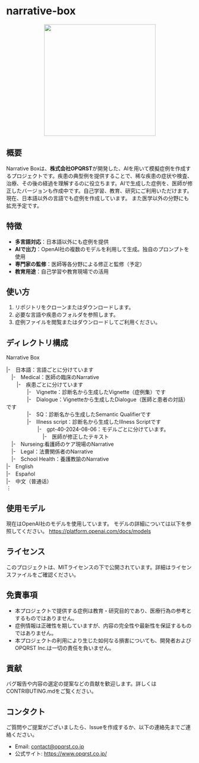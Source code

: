 # narrative-box

<p align="center">
  <img src="https://github.com/user-attachments/assets/3396854e-a1aa-4cf0-bea5-f0311c0edcb1" width="300">
</p>

## 概要

Narrative Boxは、**株式会社OPQRST**が開発した、AIを用いて模擬症例を作成するプロジェクトです。疾患の典型例を提供することで、稀な疾患の症状や検査、治療、その後の経過を理解するのに役立ちます。AIで生成した症例を、医師が修正したバージョンも作成中です。自己学習、教育、研究にご利用いただけます。現在、日本語以外の言語でも症例を作成しています。
また医学以外の分野にも拡充予定です。

## 特徴

- **多言語対応**：日本語以外にも症例を提供
- **AIで出力**：OpenAI社の複数のモデルを利用して生成。独自のプロンプトを使用
- **専門家の監修**：医師等各分野による修正と監修（予定）
- **教育用途**：自己学習や教育現場での活用

## 使い方

1. リポジトリをクローンまたはダウンロードします。
2. 必要な言語や疾患のフォルダを参照します。
3. 症例ファイルを閲覧またはダウンロードしてご利用ください。

## ディレクトリ構成

Narrative Box

|-　日本語：言語ごとに分けています  
　|-　Medical：医師の臨床のNarrative  
　　|-　疾患ごとに分けています  
　　　　|-　Vignette：診断名から生成したVignette（症例集）です  
　　　　|-　Dialogue：Vignetteから生成したDialogue（医師と患者の対話）です  
　　　　|-　SQ：診断名から生成したSemantic Qualifierです  
　　　　|-　Illness script：診断名から生成したIllness Scriptです  
　　　　　　|-　gpt-40-2024-08-06：モデルごとに分けています。  
　　　　　　　|-　医師が修正したテキスト  
　|-　Nurseing:看護師のケア現場のNarrative  
　|-　Legal：法曹関係者のNarrative  
　|-　School Health：養護教諭のNarrative  
|-　English  
|-　Español  
|-　中文（普通话）  
⋮  

## 使用モデル
現在はOpenAI社のモデルを使用しています。
モデルの詳細については以下を参照してください。
https://platform.openai.com/docs/models

## ライセンス
このプロジェクトは、MITライセンスの下で公開されています。詳細はライセンスファイルをご確認ください。

## 免責事項
- 本プロジェクトで提供する症例は教育・研究目的であり、医療行為の参考とするものではありません。
- 症例情報は正確性を期していますが、内容の完全性や最新性を保証するものではありません。
- 本プロジェクトの利用により生じた如何なる損害についても、開発者およびOPQRST Inc.は一切の責任を負いません。

## 貢献
バグ報告や内容の選定の提案などの貢献を歓迎します。詳しくはCONTRIBUTING.mdをご覧ください。

## コンタクト
ご質問やご提案がございましたら、Issueを作成するか、以下の連絡先までご連絡ください。
- Email: contact@opqrst.co.jp
- 公式サイト: https://www.opqrst.co.jp/

